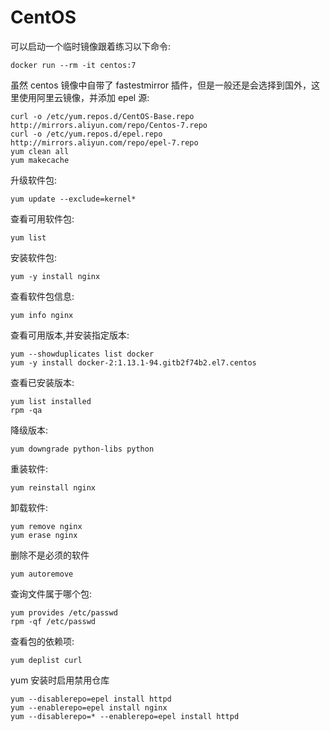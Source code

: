 # CentOS

可以启动一个临时镜像跟着练习以下命令:

```text
docker run --rm -it centos:7
```

虽然  centos 镜像中自带了 fastestmirror 插件，但是一般还是会选择到国外，这里使用阿里云镜像，并添加 epel 源:

```text
curl -o /etc/yum.repos.d/CentOS-Base.repo http://mirrors.aliyun.com/repo/Centos-7.repo
curl -o /etc/yum.repos.d/epel.repo http://mirrors.aliyun.com/repo/epel-7.repo
yum clean all
yum makecache
```

升级软件包:

```text
yum update --exclude=kernel*
```

查看可用软件包:

```text
yum list
```

安装软件包:

```text
yum -y install nginx
```

查看软件包信息:

```text
yum info nginx
```

查看可用版本,并安装指定版本:

```text
yum --showduplicates list docker
yum -y install docker-2:1.13.1-94.gitb2f74b2.el7.centos
```

查看已安装版本:

```text
yum list installed
rpm -qa
```

降级版本:

```text
yum downgrade python-libs python
```

重装软件:

```text
yum reinstall nginx
```

卸载软件:

```text
yum remove nginx
yum erase nginx
```

删除不是必须的软件

```text
yum autoremove
```

查询文件属于哪个包:

```text
yum provides /etc/passwd
rpm -qf /etc/passwd
```

查看包的依赖项:

```text
yum deplist curl
```

yum 安装时启用禁用仓库

```text
yum --disablerepo=epel install httpd
yum --enablerepo=epel install nginx
yum --disablerepo=* --enablerepo=epel install httpd
```

